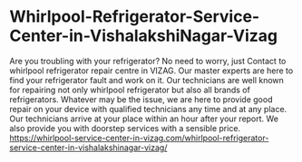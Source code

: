 # Whirlpool-Refrigerator-Service-Center-in-VishalakshiNagar-Vizag
Are you troubling with your refrigerator? No need to worry, just Contact to whirlpool refrigerator repair centre in VIZAG. Our master experts are here to find your refrigerator fault and work on it. Our technicians are well known for repairing not only whirlpool refrigerator but also all brands of refrigerators. Whatever may be the issue, we are here to provide good repair on your device with qualified technicians any time and at any place. Our technicians arrive at your place within an hour after your report. We also provide you with doorstep services with a sensible price.  https://whirlpool-service-center-in-vizag.com/whirlpool-refrigerator-service-center-in-vishalakshinagar-vizag/

